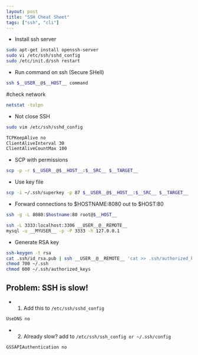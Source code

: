 ```yaml
---
layout: post
title: "SSH Cheat Sheet"
tags: ["ssh", "cli"]
---
```


- Install ssh server

```bash
sudo apt-get install openssh-server
sudo vi /etc/ssh/sshd_config
sudo /etc/init.d/ssh restart
```

- Run command on ssh (Secure SHell)

```bash
ssh $__USER__@$__HOST__ command
```

#check network

```bash
netstat -tulpn
```

- Not close SSH

```bash
sudo vim /etc/ssh/sshd_config

TCPKeepAlive no
ClientAliveInterval 30
ClientAliveCountMax 100
```

- SCP with permissions

```bash
scp -p -r $__USER__@$__HOST__:$__SRC__ $__TARGET__
```

- Use key file

```bash
scp -i ~/.ssh/superkey -p 87 $__USER__@$__HOST__:$__SRC__ $__TARGET__
```

- Forward connections to $HOSTNAME:8080 out to $HOST:80

```bash
ssh -g -L 8080:$hostname:80 root@$__HOST__

ssh -L 3333:localhost:3306 __USER__@__REMOTE__
mysql -u __MYUSER__ -p -P 3333 -h 127.0.0.1 
```

- Generate RSA key

```bash
ssh-keygen -t rsa
cat .ssh/id_rsa.pub | ssh __USER__@__REMOTE__ 'cat >> .ssh/authorized_keys'
chmod 700 ~/.ssh
chmod 600 ~/.ssh/authorized_keys
```

## Problem: SSH is slow! ##
- 1. Add this to `/etc/ssh/sshd_config`

```bash
UseDNS no
```

- 2. Already slow? add to `/etc/ssh/ssh_config or ~/.ssh/config`

```bash
GSSAPIAuthentication no
```
